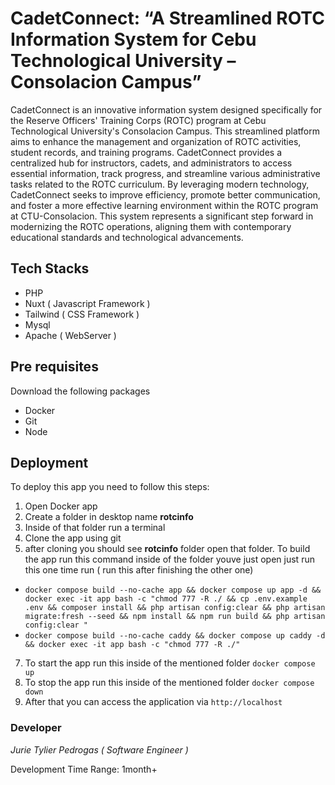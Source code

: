 # CadetConnect: “A Streamlined ROTC Information System for Cebu Technological University – Consolacion Campus”

CadetConnect is an innovative information system designed specifically for the Reserve Officers' Training Corps (ROTC) program at Cebu Technological University's Consolacion Campus. This streamlined platform aims to enhance the management and organization of ROTC activities, student records, and training programs. CadetConnect provides a centralized hub for instructors, cadets, and administrators to access essential information, track progress, and streamline various administrative tasks related to the ROTC curriculum. By leveraging modern technology, CadetConnect seeks to improve efficiency, promote better communication, and foster a more effective learning environment within the ROTC program at CTU-Consolacion. This system represents a significant step forward in modernizing the ROTC operations, aligning them with contemporary educational standards and technological advancements.

## Tech Stacks
 - PHP
 - Nuxt ( Javascript Framework )
 - Tailwind ( CSS Framework )
 - Mysql
 - Apache ( WebServer )
## Pre requisites
Download the following packages
- Docker
- Git
- Node
## Deployment
To deploy this app you need to follow this steps:

1. Open Docker app
2. Create a folder in desktop name **rotcinfo**
3. Inside of that folder run a terminal
4. Clone the app using git
5. after cloning you should see **rotcinfo** folder open that folder. To build the app run this command inside of the folder youve just open just run this one time run ( run this after finishing the other one)
  - `docker compose build --no-cache app && docker compose up app -d && docker exec -it app bash -c "chmod 777 -R ./ && cp .env.example .env && composer install && php artisan config:clear && php artisan migrate:fresh --seed && npm install && npm run build && php artisan config:clear "`
  - `docker compose build --no-cache caddy && docker compose up caddy -d && docker exec -it app bash -c "chmod 777 -R ./"`
7. To start the app run this inside of the mentioned folder `docker compose up`
8. To stop the app run this inside of the mentioned folder `docker compose down`
9. After that you can access the application via `http://localhost`

### Developer
*Jurie Tylier Pedrogas ( Software Engineer )*

Development Time Range: 1month+

